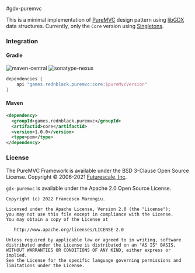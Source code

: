 #gdx-puremvc

This is a minimal implementation of [PureMVC](https://puremvc.org/) design pattern using [libGDX](https://libgdx.com) data structures.
Currently, only the `Core` version using [Singletons](https://en.wikipedia.org/wiki/Singleton_pattern).
### Integration

#### Gradle
![maven-central](https://img.shields.io/maven-central/v/games.rednblack.puremvc/core?color=blue&label=release)
![sonatype-nexus](https://img.shields.io/nexus/s/games.rednblack.puremvc/core?label=snapshot&server=https%3A%2F%2Foss.sonatype.org)

```groovy
dependencies {
    api "games.rednblack.puremvc:core:$pureMvcVersion"
}
```

#### Maven
```xml
<dependency>
  <groupId>games.rednblack.puremvc</groupId>
  <artifactId>core</artifactId>
  <version>1.0.0</version>
  <type>pom</type>
</dependency>
```

### License
The PureMVC Framework is available under the BSD 3-Clause Open Source License. Copyright © 2006-2021 [Futurescale, Inc](http://futurescale.com).

`gdx-puremvc` is available under the Apache 2.0 Open Source License.
```
Copyright (c) 2022 Francesco Marongiu.

Licensed under the Apache License, Version 2.0 (the "License");
you may not use this file except in compliance with the License.
You may obtain a copy of the License at

   http://www.apache.org/licenses/LICENSE-2.0

Unless required by applicable law or agreed to in writing, software
distributed under the License is distributed on an "AS IS" BASIS,
WITHOUT WARRANTIES OR CONDITIONS OF ANY KIND, either express or implied.
See the License for the specific language governing permissions and
limitations under the License.
```
